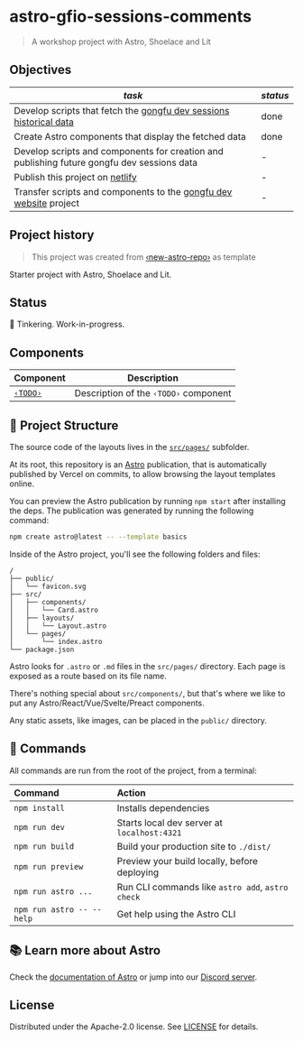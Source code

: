 # astro-gfio-sessions-comments

> A workshop project with Astro, Shoelace and Lit

## Objectives

| _task_ | _status_ |
| --- | --- |
| Develop scripts that fetch the [gongfu dev sessions historical data](https://github.com/gongfudev/sessions/issues) | done |
| Create Astro components that display the fetched data | done |
| Develop scripts and components for creation and publishing future gongfu dev sessions data | - |
| Publish this project on [netlify](https://astro-gfio-sessions-comments.netlify.app/) | - |
| Transfer scripts and components to the [gongfu dev website](https://github.com/gongfudev/website) project| - |

## Project history

> This project was created from [‹new-astro-repo›](https://github.com/gongfudev/new-astro-repo) as template

Starter project with Astro, Shoelace and Lit.

## Status

👾 Tinkering. Work-in-progress.

## Components

|Component|Description|
|---|---|
|[`‹TODO›`](TODO)|Description of the `‹TODO›` component|

## 🚀 Project Structure

The source code of the layouts lives in the [`src/pages/`](src/pages/) subfolder.

At its root, this repository is an [Astro](https://astro.build) publication, that is automatically published by Vercel on commits, to allow browsing the layout templates online.

You can preview the Astro publication by running `npm start` after installing the deps. The publication was generated by running the following command:

```sh
npm create astro@latest -- --template basics
```

Inside of the Astro project, you'll see the following folders and files:

```text
/
├── public/
│   └── favicon.svg
├── src/
│   ├── components/
│   │   └── Card.astro
│   ├── layouts/
│   │   └── Layout.astro
│   └── pages/
│       └── index.astro
└── package.json
```

Astro looks for `.astro` or `.md` files in the `src/pages/` directory. Each page is exposed as a route based on its file name.

There's nothing special about `src/components/`, but that's where we like to put any Astro/React/Vue/Svelte/Preact components.

Any static assets, like images, can be placed in the `public/` directory.

## 🧞 Commands

All commands are run from the root of the project, from a terminal:

| Command                   | Action                                           |
| :------------------------ | :----------------------------------------------- |
| `npm install`             | Installs dependencies                            |
| `npm run dev`             | Starts local dev server at `localhost:4321`      |
| `npm run build`           | Build your production site to `./dist/`          |
| `npm run preview`         | Preview your build locally, before deploying     |
| `npm run astro ...`       | Run CLI commands like `astro add`, `astro check` |
| `npm run astro -- --help` | Get help using the Astro CLI                     |

## 📚 Learn more about Astro

Check the [documentation of Astro](https://docs.astro.build) or jump into our [Discord server](https://astro.build/chat).

## License

Distributed under the Apache-2.0 license. See [LICENSE](LICENSE) for details.
